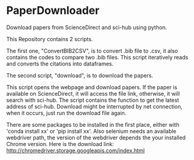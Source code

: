 # PaperDownloader
Download papers from ScienceDirect and sci-hub using python.

This Repository contains 2 scripts. 

The first one, "ConvertBIB2CSV", is to convert .bib file to .csv, it also contains the codes to compare two .bib files.
This script iteratively reads and converts the citations into dataframes. 

The second script, "download", is to download the papers.

This script opens the webpage and download papers. If the paper is available on ScienceDirect, it will access the file link, otherwise, it will search with sci-hub.
The script contains the function to get the latest address of sci-hub.
Download might be interrupted by net connection, when it occurs, just run the download file again.

There are some packages to be installed in the first place, either with 'conda install xx' or 'pip install xx'.
Also selenium needs an available webdriver path, the version of the webdriver depends the your installed Chrome version. Here is the download link: http://chromedriver.storage.googleapis.com/index.html
